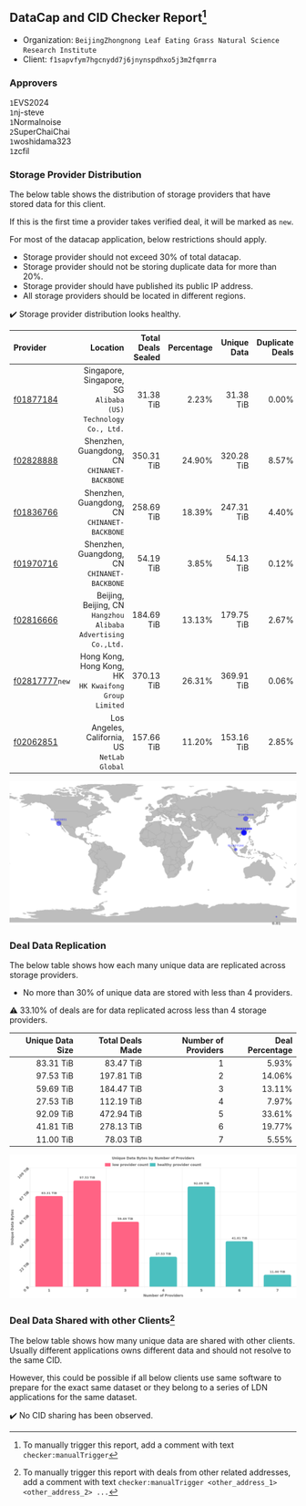 ## DataCap and CID Checker Report[^1]
 - Organization: `BeijingZhongnong Leaf Eating Grass Natural Science Research Institute`
 - Client: `f1sapvfym7hgcnydd7j6jnynspdhxo5j3m2fqmrra`
### Approvers
`1`EVS2024<br/>`1`nj-steve<br/>`1`Normalnoise<br/>`2`SuperChaiChai<br/>`1`woshidama323<br/>`1`zcfil


### Storage Provider Distribution
The below table shows the distribution of storage providers that have stored data for this client.

If this is the first time a provider takes verified deal, it will be marked as `new`.

For most of the datacap application, below restrictions should apply.
 - Storage provider should not exceed 30% of total datacap.
 - Storage provider should not be storing duplicate data for more than 20%.
 - Storage provider should have published its public IP address.
 - All storage providers should be located in different regions.

✔️ Storage provider distribution looks healthy.

| Provider                                                    |                                                         Location | Total Deals Sealed | Percentage | Unique Data | Duplicate Deals |
| :---------------------------------------------------------- | ---------------------------------------------------------------: | -----------------: | ---------: | ----------: | --------------: |
| [f01877184](https://filfox.info/en/address/f01877184)       | Singapore, Singapore, SG<br/>`Alibaba (US) Technology Co., Ltd.` |          31.38 TiB |      2.23% |   31.38 TiB |           0.00% |
| [f02828888](https://filfox.info/en/address/f02828888)       |                  Shenzhen, Guangdong, CN<br/>`CHINANET-BACKBONE` |         350.31 TiB |     24.90% |  320.28 TiB |           8.57% |
| [f01836766](https://filfox.info/en/address/f01836766)       |                  Shenzhen, Guangdong, CN<br/>`CHINANET-BACKBONE` |         258.69 TiB |     18.39% |  247.31 TiB |           4.40% |
| [f01970716](https://filfox.info/en/address/f01970716)       |                  Shenzhen, Guangdong, CN<br/>`CHINANET-BACKBONE` |          54.19 TiB |      3.85% |   54.13 TiB |           0.12% |
| [f02816666](https://filfox.info/en/address/f02816666)       | Beijing, Beijing, CN<br/>`Hangzhou Alibaba Advertising Co.,Ltd.` |         184.69 TiB |     13.13% |  179.75 TiB |           2.67% |
| [f02817777](https://filfox.info/en/address/f02817777)`new`  |         Hong Kong, Hong Kong, HK<br/>`HK Kwaifong Group Limited` |         370.13 TiB |     26.31% |  369.91 TiB |           0.06% |
| [f02062851](https://filfox.info/en/address/f02062851)       |                  Los Angeles, California, US<br/>`NetLab Global` |         157.66 TiB |     11.20% |  153.16 TiB |           2.85% |

<img src="https://raw.githubusercontent.com/data-preservation-programs/filplus-checker-assets/main/filecoin-project/filecoin-plus-large-datasets/issues/2090/1707906263604.png"/>

### Deal Data Replication
The below table shows how each many unique data are replicated across storage providers.

- No more than 30% of unique data are stored with less than 4 providers.

⚠️ 33.10% of deals are for data replicated across less than 4 storage providers.

| Unique Data Size | Total Deals Made | Number of Providers | Deal Percentage |
| ---------------: | ---------------: | ------------------: | --------------: |
|        83.31 TiB |        83.47 TiB |                   1 |           5.93% |
|        97.53 TiB |       197.81 TiB |                   2 |          14.06% |
|        59.69 TiB |       184.47 TiB |                   3 |          13.11% |
|        27.53 TiB |       112.19 TiB |                   4 |           7.97% |
|        92.09 TiB |       472.94 TiB |                   5 |          33.61% |
|        41.81 TiB |       278.13 TiB |                   6 |          19.77% |
|        11.00 TiB |        78.03 TiB |                   7 |           5.55% |

<img src="https://raw.githubusercontent.com/data-preservation-programs/filplus-checker-assets/main/filecoin-project/filecoin-plus-large-datasets/issues/2090/1707906264560.png"/>

### Deal Data Shared with other Clients[^3]
The below table shows how many unique data are shared with other clients.
Usually different applications owns different data and should not resolve to the same CID.

However, this could be possible if all below clients use same software to prepare for the exact same dataset or they belong to a series of LDN applications for the same dataset.

✔️ No CID sharing has been observed.

[^1]: To manually trigger this report, add a comment with text `checker:manualTrigger`

[^2]: Deals from those addresses are combined into this report as they are specified with `checker:manualTrigger`

[^3]: To manually trigger this report with deals from other related addresses, add a comment with text `checker:manualTrigger <other_address_1> <other_address_2> ...`
